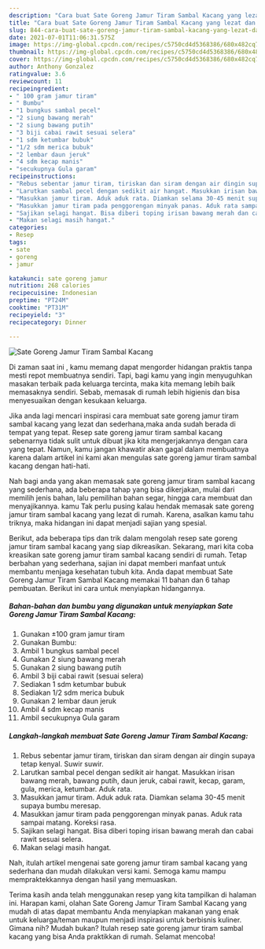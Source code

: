 ```yaml
---
description: "Cara buat Sate Goreng Jamur Tiram Sambal Kacang yang lezat dan Mudah Dibuat"
title: "Cara buat Sate Goreng Jamur Tiram Sambal Kacang yang lezat dan Mudah Dibuat"
slug: 844-cara-buat-sate-goreng-jamur-tiram-sambal-kacang-yang-lezat-dan-mudah-dibuat
date: 2021-07-01T11:06:31.575Z
image: https://img-global.cpcdn.com/recipes/c5750cd4d5368386/680x482cq70/sate-goreng-jamur-tiram-sambal-kacang-foto-resep-utama.jpg
thumbnail: https://img-global.cpcdn.com/recipes/c5750cd4d5368386/680x482cq70/sate-goreng-jamur-tiram-sambal-kacang-foto-resep-utama.jpg
cover: https://img-global.cpcdn.com/recipes/c5750cd4d5368386/680x482cq70/sate-goreng-jamur-tiram-sambal-kacang-foto-resep-utama.jpg
author: Anthony Gonzalez
ratingvalue: 3.6
reviewcount: 11
recipeingredient:
- " 100 gram jamur tiram"
- " Bumbu"
- "1 bungkus sambal pecel"
- "2 siung bawang merah"
- "2 siung bawang putih"
- "3 biji cabai rawit sesuai selera"
- "1 sdm ketumbar bubuk"
- "1/2 sdm merica bubuk"
- "2 lembar daun jeruk"
- "4 sdm kecap manis"
- "secukupnya Gula garam"
recipeinstructions:
- "Rebus sebentar jamur tiram, tiriskan dan siram dengan air dingin supaya tetap kenyal. Suwir suwir."
- "Larutkan sambal pecel dengan sedikit air hangat. Masukkan irisan bawang merah, bawang putih, daun jeruk, cabai rawit, kecap, garam, gula, merica, ketumbar. Aduk rata."
- "Masukkan jamur tiram. Aduk aduk rata. Diamkan selama 30-45 menit supaya bumbu meresap."
- "Masukkan jamur tiram pada penggorengan minyak panas. Aduk rata sampai matang. Koreksi rasa."
- "Sajikan selagi hangat. Bisa diberi toping irisan bawang merah dan cabai rawit sesuai selera."
- "Makan selagi masih hangat."
categories:
- Resep
tags:
- sate
- goreng
- jamur

katakunci: sate goreng jamur 
nutrition: 268 calories
recipecuisine: Indonesian
preptime: "PT24M"
cooktime: "PT31M"
recipeyield: "3"
recipecategory: Dinner

---
```



![Sate Goreng Jamur Tiram Sambal Kacang](https://img-global.cpcdn.com/recipes/c5750cd4d5368386/680x482cq70/sate-goreng-jamur-tiram-sambal-kacang-foto-resep-utama.jpg)

Di zaman  saat ini , kamu memang dapat mengorder hidangan praktis tanpa mesti repot membuatnya sendiri. Tapi, bagi kamu yang ingin menyuguhkan masakan terbaik pada keluarga tercinta, maka kita memang lebih baik memasaknya sendiri. Sebab, memasak di rumah lebih higienis dan bisa menyesuaikan dengan kesukaan keluarga.

Jika anda lagi mencari inspirasi cara membuat sate goreng jamur tiram sambal kacang yang lezat dan sederhana,maka anda sudah berada di tempat yang tepat. Resep sate goreng jamur tiram sambal kacang  sebenarnya tidak sulit untuk dibuat jika kita mengerjakannya dengan cara yang tepat. Namun, kamu jangan khawatir akan gagal dalam membuatnya 
karena dalam artikel ini kami akan mengulas sate goreng jamur tiram sambal kacang dengan hati-hati.  



Nah bagi anda yang akan memasak sate goreng jamur tiram sambal kacang yang sederhana, ada beberapa tahap yang bisa dikerjakan, mulai dari memilih jenis bahan, lalu pemilihan bahan segar, hingga cara membuat dan menyajikannya. kamu Tak perlu pusing kalau hendak memasak sate goreng jamur tiram sambal kacang yang lezat di rumah. Karena, asalkan kamu  tahu triknya, maka hidangan ini dapat menjadi sajian yang spesial.

Berikut, ada beberapa tips dan trik dalam mengolah resep sate goreng jamur tiram sambal kacang yang siap dikreasikan. Sekarang, mari kita coba kreasikan sate goreng jamur tiram sambal kacang sendiri di rumah. Tetap berbahan yang sederhana, sajian ini dapat memberi manfaat untuk membantu menjaga kesehatan tubuh kita. Anda dapat membuat Sate Goreng Jamur Tiram Sambal Kacang memakai 11 bahan dan 6 tahap pembuatan. Berikut ini cara untuk menyiapkan hidangannya.

<!--inarticleads1-->

##### Bahan-bahan dan bumbu yang digunakan untuk menyiapkan Sate Goreng Jamur Tiram Sambal Kacang:

1. Gunakan  ±100 gram jamur tiram
1. Gunakan  Bumbu:
1. Ambil 1 bungkus sambal pecel
1. Gunakan 2 siung bawang merah
1. Gunakan 2 siung bawang putih
1. Ambil 3 biji cabai rawit (sesuai selera)
1. Sediakan 1 sdm ketumbar bubuk
1. Sediakan 1/2 sdm merica bubuk
1. Gunakan 2 lembar daun jeruk
1. Ambil 4 sdm kecap manis
1. Ambil secukupnya Gula garam




<!--inarticleads2-->

##### Langkah-langkah membuat Sate Goreng Jamur Tiram Sambal Kacang:

1. Rebus sebentar jamur tiram, tiriskan dan siram dengan air dingin supaya tetap kenyal. Suwir suwir.
1. Larutkan sambal pecel dengan sedikit air hangat. Masukkan irisan bawang merah, bawang putih, daun jeruk, cabai rawit, kecap, garam, gula, merica, ketumbar. Aduk rata.
1. Masukkan jamur tiram. Aduk aduk rata. Diamkan selama 30-45 menit supaya bumbu meresap.
1. Masukkan jamur tiram pada penggorengan minyak panas. Aduk rata sampai matang. Koreksi rasa.
1. Sajikan selagi hangat. Bisa diberi toping irisan bawang merah dan cabai rawit sesuai selera.
1. Makan selagi masih hangat.




Nah, itulah artikel mengenai  sate goreng jamur tiram sambal kacang  yang sederhana dan mudah dilakukan versi kami. Semoga kamu mampu mempraktekkannya dengan hasil yang memuaskan. 

Terima kasih anda telah menggunakan resep yang kita tampilkan di halaman ini. Harapan kami, olahan  Sate Goreng Jamur Tiram Sambal Kacang yang mudah di atas dapat membantu Anda menyiapkan makanan yang enak untuk keluarga/teman maupun menjadi inspirasi untuk berbisnis kuliner. Gimana nih? Mudah bukan? Itulah resep sate goreng jamur tiram sambal kacang yang bisa Anda praktikkan di rumah. Selamat mencoba!

